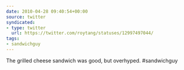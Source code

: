 ```yaml
---
date: 2010-04-28 09:40:54+00:00
source: twitter
syndicated:
- type: twitter
  url: https://twitter.com/roytang/statuses/12997497044/
tags:
- sandwichguy
---
```


The grilled cheese sandwich was good, but overhyped. #sandwichguy